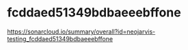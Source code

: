 # fcddaed51349bdbaeeebffone
https://sonarcloud.io/summary/overall?id=neojarvis-testing_fcddaed51349bdbaeeebffone
